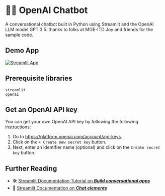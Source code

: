 # 🤖💬 OpenAI Chatbot

A conversational chatbot built in Python using Streamlit and the OpenAI LLM model GPT 3.5.
thanks to folks at MOE-ITD Joy and friends for the sample code.

## Demo App

[![Streamlit App](https://static.streamlit.io/badges/streamlit_badge_black_white.svg)]([https://lookangphysics.streamlit.app/)

## Prerequisite libraries

```
streamlit
openai
```

## Get an OpenAI API key

You can get your own OpenAI API key by following the following instructions:
1. Go to https://platform.openai.com/account/api-keys.
2. Click on the `+ Create new secret key` button.
3. Next, enter an identifier name (optional) and click on the `Create secret key` button.

## Further Reading

- 🛠️ [Streamlit Documentation Tutorial on _**Build conversational apps**_](https://docs.streamlit.io/knowledge-base/tutorials/build-conversational-apps)
- 📖 [Streamlit Documentation on _**Chat elements**_](https://docs.streamlit.io/library/api-reference/chat)
